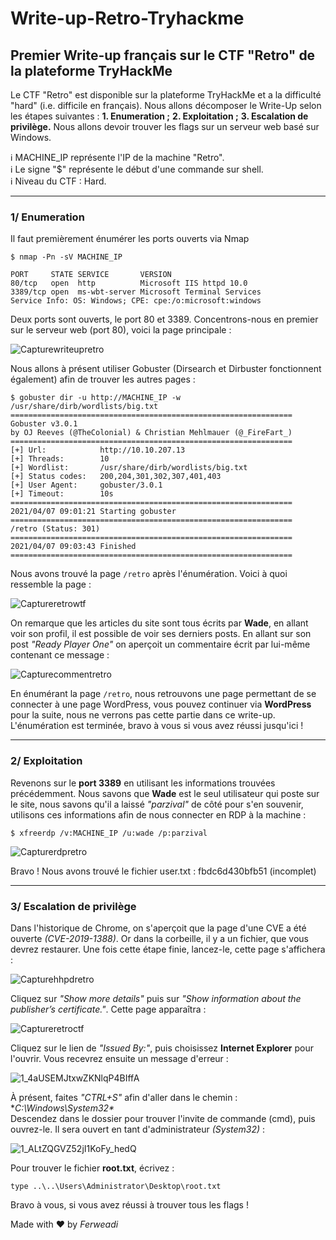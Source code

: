 # Write-up-Retro-Tryhackme
## Premier Write-up français sur le CTF "Retro" de la plateforme TryHackMe

Le CTF "Retro" est disponible sur la plateforme TryHackMe et a la difficulté "hard" (i.e. difficile en français). Nous allons décomposer le Write-Up selon les étapes suivantes :
**1. Enumeration ;**
**2. Exploitation ;**
**3. Escalation de privilège.**
Nous allons devoir trouver les flags sur un serveur web basé sur Windows.

:information_source: MACHINE_IP représente l'IP de la machine "Retro".<br/>
:information_source: Le signe "$" représente le début d'une commande sur shell.<br/>
:information_source: Niveau du CTF : Hard.

*********************

### 1/ Enumeration

Il faut premièrement énumérer les ports ouverts via Nmap<br/>
```
$ nmap -Pn -sV MACHINE_IP

PORT     STATE SERVICE       VERSION
80/tcp   open  http          Microsoft IIS httpd 10.0
3389/tcp open  ms-wbt-server Microsoft Terminal Services
Service Info: OS: Windows; CPE: cpe:/o:microsoft:windows
```
Deux ports sont ouverts, le port 80 et 3389. Concentrons-nous en premier sur le serveur web (port 80), voici la page principale : <br/>

![Capturewriteupretro](https://user-images.githubusercontent.com/67973590/165582217-37554dc4-7154-4c61-ac39-b0c48fe8c3c5.PNG)<br/>

Nous allons à présent utiliser Gobuster (Dirsearch et Dirbuster fonctionnent également) afin de trouver les autres pages : <br/>
```
$ gobuster dir -u http://MACHINE_IP -w /usr/share/dirb/wordlists/big.txt
===============================================================
Gobuster v3.0.1
by OJ Reeves (@TheColonial) & Christian Mehlmauer (@_FireFart_)
===============================================================
[+] Url:            http://10.10.207.13
[+] Threads:        10
[+] Wordlist:       /usr/share/dirb/wordlists/big.txt
[+] Status codes:   200,204,301,302,307,401,403
[+] User Agent:     gobuster/3.0.1
[+] Timeout:        10s
===============================================================
2021/04/07 09:01:21 Starting gobuster
===============================================================                                                   
/retro (Status: 301)
===============================================================
2021/04/07 09:03:43 Finished                                                                             
===============================================================
```
Nous avons trouvé la page `/retro` après l'énumération. Voici à quoi ressemble la page :<br/>

![Captureretrowtf](https://user-images.githubusercontent.com/67973590/165585365-c1945d37-e01f-412b-86ca-10eb2e5242eb.PNG)<br/>

On remarque que les articles du site sont tous écrits par **Wade**, en allant voir son profil, il est possible de voir ses derniers posts. En allant sur son post *"Ready Player One"* on aperçoit un commentaire écrit par lui-même contenant ce message : <br/>


![Capturecommentretro](https://user-images.githubusercontent.com/67973590/165585514-92b93c05-8ec9-4d77-869e-9aa111f8fe77.PNG)<br/>

En énumérant la page `/retro`, nous retrouvons une page permettant de se connecter à une page WordPress, vous pouvez continuer via **WordPress** pour la suite, nous ne verrons pas cette partie dans ce write-up. L'énumération est terminée, bravo à vous si vous avez réussi jusqu'ici ! 

**************************************

### 2/ Exploitation

Revenons sur le **port 3389** en utilisant les informations trouvées précédemment.
Nous savons que **Wade** est le seul utilisateur qui poste sur le site, nous savons qu'il a laissé *"parzival"* de côté pour s'en souvenir, utilisons ces informations afin de nous connecter en RDP à la machine :

`$ xfreerdp /v:MACHINE_IP /u:wade /p:parzival` <br/>

![Capturerdpretro](https://user-images.githubusercontent.com/67973590/165634124-90b6c3a3-3cd1-4c44-8e9f-e11effe245bf.PNG)

Bravo ! Nous avons trouvé le fichier user.txt : fbdc6d430bfb51 (incomplet)

******************************

### 3/ Escalation de privilège

Dans l'historique de Chrome, on s'aperçoit que la page d'une CVE a été ouverte *(CVE-2019-1388)*. Or dans la corbeille, il y a un fichier, que vous devrez restaurer. Une fois cette étape finie, lancez-le, cette page s'affichera : 

![Capturehhpdretro](https://user-images.githubusercontent.com/67973590/165634569-249fd4bd-cb2d-46f7-b94a-f6db89b42c0e.PNG)

Cliquez sur *"Show more details"* puis sur *"Show information about the publisher’s certificate."*. Cette page apparaîtra : 

![Captureretroctf](https://user-images.githubusercontent.com/67973590/165634648-9dbb24c6-e972-4dab-99f3-3c525633d21c.PNG)

Cliquez sur le lien de *"Issued By:"*, puis choisissez **Internet Explorer** pour l'ouvrir. Vous recevrez ensuite un message d'erreur :  

![1_4aUSEMJtxwZKNlqP4BIffA](https://user-images.githubusercontent.com/67973590/165634728-5fd2aac9-8825-4b42-937e-a4aa6474e30d.png)

À présent, faites *"CTRL+S"* afin d'aller dans le chemin : **C:\Windows\System32\** <br/> Descendez dans le dossier pour trouver l'invite de commande (cmd), puis ouvrez-le. Il sera ouvert en tant d'administrateur *(System32)* :

![1_ALtZQGVZ52jI1KoFy_hedQ](https://user-images.githubusercontent.com/67973590/165636121-bd2f53c4-aa72-4006-938d-e2f9fd80915c.png)

Pour trouver le fichier **root.txt**, écrivez : 

`type ..\..\Users\Administrator\Desktop\root.txt`

Bravo à vous, si vous avez réussi à trouver tous les flags ! <br/>

Made with ❤ by *Ferweadi*
